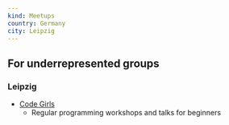 ```yaml
---
kind: Meetups
country: Germany
city: Leipzig
---
```

## For underrepresented groups

### Leipzig

* [Code Girls](https://codegirls.de/)
  * Regular programming workshops and talks for beginners


